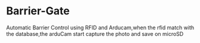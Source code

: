 # Barrier-Gate
 Automatic Barrier Control using RFID and Arducam,when the rfid match with the database,the arduCam start capture the photo and save on microSD
